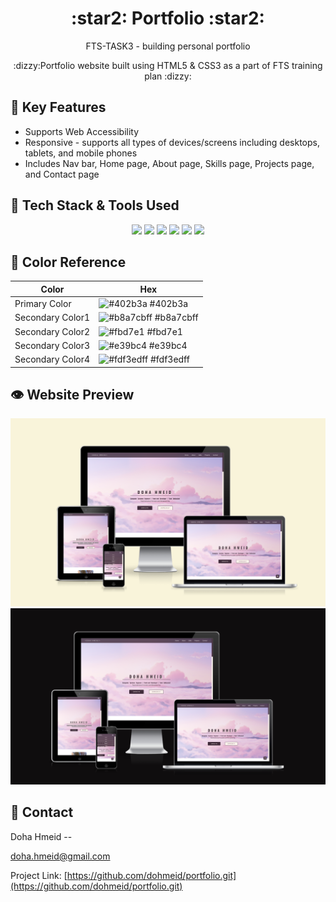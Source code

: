 <div align='center'>
    <h1>:star2:	Portfolio :star2:</h1>
    <p>FTS-TASK3 - building personal portfolio</p>
    <p>:dizzy:Portfolio website built using HTML5 & CSS3 as a part of FTS training plan :dizzy:</p>
</div>

## :dart: Key Features
- Supports Web Accessibility
- Responsive - supports all types of devices/screens including desktops, tablets, and mobile phones
- Includes Nav bar, Home page, About page, Skills page, Projects page, and Contact page 

## :space_invader: Tech Stack & Tools Used
<div align="center">
    <img src="https://img.shields.io/badge/HTML5-E34F26?style=for-the-badge&logo=html5&logoColor=white" height="30" />
    <img src="https://img.shields.io/badge/CSS3-1572B6?style=for-the-badge&logo=css3&logoColor=white" height="30" />
    <img src="https://img.shields.io/badge/GIT-E44C30?style=for-the-badge&logo=git&logoColor=white" height="30"  />
    <img src="https://img.shields.io/badge/GitHub-100000?style=for-the-badge&logo=github&logoColor=white" height="30"  />
    <img src="https://img.shields.io/badge/Netlify-00C7B7?style=for-the-badge&logo=netlify&logoColor=white" height="30" />
    <img src="https://img.shields.io/badge/Font_Awesome-339AF0?style=for-the-badge&logo=fontawesome&logoColor=white" height="30"  />
</div>

## :art: Color Reference
<div align="center"> 
    
| Color | Hex |
| --------------- | ---------------------------------------------------------------- |
| Primary Color | ![#402b3a](https://via.placeholder.com/10/402b3a?text=+) #402b3a |
| Secondary Color1 | ![#b8a7cbff](https://via.placeholder.com/10/b8a7cbff?text=+) #b8a7cbff |
| Secondary Color2 | ![#fbd7e1](https://via.placeholder.com/10/fbd7e1?text=+) #fbd7e1 |
| Secondary Color3 | ![#e39bc4](https://via.placeholder.com/10/e39bc4?text=+) #e39bc4 |
| Secondary Color4 | ![#fdf3edff](https://via.placeholder.com/10/fdf3edff?text=+) #fdf3edff |
</div>

## :eye: Website Preview
![demo1](demo1.png)
![demo2](demo2.png)

## :handshake: Contact
Doha Hmeid --

doha.hmeid@gmail.com

Project Link: [https://github.com/dohmeid/portfolio.git](https://github.com/dohmeid/portfolio.git)
